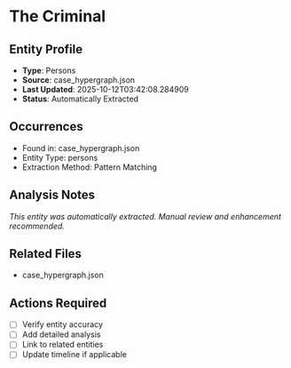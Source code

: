 # The Criminal

## Entity Profile
- **Type**: Persons
- **Source**: case_hypergraph.json
- **Last Updated**: 2025-10-12T03:42:08.284909
- **Status**: Automatically Extracted

## Occurrences
- Found in: case_hypergraph.json
- Entity Type: persons
- Extraction Method: Pattern Matching

## Analysis Notes
*This entity was automatically extracted. Manual review and enhancement recommended.*

## Related Files
- case_hypergraph.json

## Actions Required
- [ ] Verify entity accuracy
- [ ] Add detailed analysis
- [ ] Link to related entities
- [ ] Update timeline if applicable
